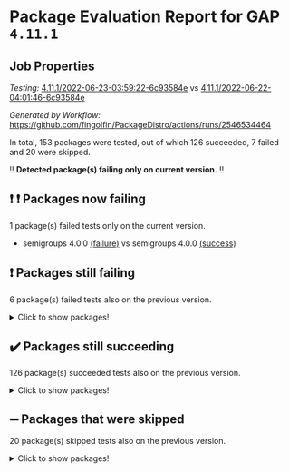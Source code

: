 # Package Evaluation Report for GAP `4.11.1`

## Job Properties

*Testing:* [4.11.1/2022-06-23-03:59:22-6c93584e](https://github.com/fingolfin/PackageDistro/blob/data/reports/4.11.1/2022-06-23-03:59:22-6c93584e) vs [4.11.1/2022-06-22-04:01:46-6c93584e](https://github.com/fingolfin/PackageDistro/blob/data/reports/4.11.1/2022-06-22-04:01:46-6c93584e)

*Generated by Workflow:* https://github.com/fingolfin/PackageDistro/actions/runs/2546534464

In total, 153 packages were tested, out of which 126 succeeded, 7 failed and 20 were skipped.

:bangbang: **Detected package(s) failing only on current version.** :bangbang:

## :exclamation: :exclamation: Packages now failing

1 package(s) failed tests only on the current version.
- semigroups 4.0.0 [(failure)](https://github.com/fingolfin/PackageDistro/runs/7016486638?check_suite_focus=true) vs semigroups 4.0.0 [(success)](https://github.com/fingolfin/PackageDistro/runs/6996970518?check_suite_focus=true)

## :exclamation: Packages still failing

6 package(s) failed tests also on the previous version.
<details><summary>Click to show packages!</summary>

- fining 1.4.1 [(failure)](https://github.com/fingolfin/PackageDistro/runs/7016482332?check_suite_focus=true)
- francy 1.2.4 [(failure)](https://github.com/fingolfin/PackageDistro/runs/7016482675?check_suite_focus=true)
- hap 1.41 [(failure)](https://github.com/fingolfin/PackageDistro/runs/7016483431?check_suite_focus=true)
- normalizinterface 1.3.2 [(failure)](https://github.com/fingolfin/PackageDistro/runs/7016485305?check_suite_focus=true)
- packagemanager 1.2 [(failure)](https://github.com/fingolfin/PackageDistro/runs/7016485608?check_suite_focus=true)
- recog 1.3.2 [(failure)](https://github.com/fingolfin/PackageDistro/runs/7016486332?check_suite_focus=true)
</details>

## :heavy_check_mark: Packages still succeeding

126 package(s) succeeded tests also on the previous version.
<details><summary>Click to show packages!</summary>

- ace 5.4 [(success)](https://github.com/fingolfin/PackageDistro/runs/7016480230?check_suite_focus=true)
- aclib 1.3.2 [(success)](https://github.com/fingolfin/PackageDistro/runs/7016480296?check_suite_focus=true)
- agt 0.2 [(success)](https://github.com/fingolfin/PackageDistro/runs/7016480345?check_suite_focus=true)
- alnuth 3.2.1 [(success)](https://github.com/fingolfin/PackageDistro/runs/7016480388?check_suite_focus=true)
- anupq 3.2.6 [(success)](https://github.com/fingolfin/PackageDistro/runs/7016480455?check_suite_focus=true)
- atlasrep 2.1.2 [(success)](https://github.com/fingolfin/PackageDistro/runs/7016480514?check_suite_focus=true)
- autodoc 2022.03.10 [(success)](https://github.com/fingolfin/PackageDistro/runs/7016480565?check_suite_focus=true)
- automata 1.15 [(success)](https://github.com/fingolfin/PackageDistro/runs/7016480610?check_suite_focus=true)
- automgrp 1.3.2 [(success)](https://github.com/fingolfin/PackageDistro/runs/7016480682?check_suite_focus=true)
- autpgrp 1.10.2 [(success)](https://github.com/fingolfin/PackageDistro/runs/7016480729?check_suite_focus=true)
- cap 2022.06-04 [(success)](https://github.com/fingolfin/PackageDistro/runs/7016480761?check_suite_focus=true)
- caratinterface 2.3.3 [(success)](https://github.com/fingolfin/PackageDistro/runs/7016480801?check_suite_focus=true)
- cddinterface 2020.06.24 [(success)](https://github.com/fingolfin/PackageDistro/runs/7016480874?check_suite_focus=true)
- circle 1.6.5 [(success)](https://github.com/fingolfin/PackageDistro/runs/7016480930?check_suite_focus=true)
- classicpres 1.22 [(success)](https://github.com/fingolfin/PackageDistro/runs/7016480998?check_suite_focus=true)
- cohomolo 1.6.10 [(success)](https://github.com/fingolfin/PackageDistro/runs/7016481042?check_suite_focus=true)
- congruence 1.2.4 [(success)](https://github.com/fingolfin/PackageDistro/runs/7016481101?check_suite_focus=true)
- corelg 1.56 [(success)](https://github.com/fingolfin/PackageDistro/runs/7016481163?check_suite_focus=true)
- crime 1.6 [(success)](https://github.com/fingolfin/PackageDistro/runs/7016481241?check_suite_focus=true)
- crisp 1.4.5 [(success)](https://github.com/fingolfin/PackageDistro/runs/7016481297?check_suite_focus=true)
- crypting 0.10 [(success)](https://github.com/fingolfin/PackageDistro/runs/7016481356?check_suite_focus=true)
- cryst 4.1.24 [(success)](https://github.com/fingolfin/PackageDistro/runs/7016481414?check_suite_focus=true)
- crystcat 1.1.9 [(success)](https://github.com/fingolfin/PackageDistro/runs/7016481457?check_suite_focus=true)
- ctbllib 1.3.4 [(success)](https://github.com/fingolfin/PackageDistro/runs/7016481495?check_suite_focus=true)
- cubefree 1.19 [(success)](https://github.com/fingolfin/PackageDistro/runs/7016481557?check_suite_focus=true)
- curlinterface 2.2.2 [(success)](https://github.com/fingolfin/PackageDistro/runs/7016481635?check_suite_focus=true)
- cvec 2.7.5 [(success)](https://github.com/fingolfin/PackageDistro/runs/7016481705?check_suite_focus=true)
- datastructures 0.2.7 [(success)](https://github.com/fingolfin/PackageDistro/runs/7016481761?check_suite_focus=true)
- deepthought 1.0.5 [(success)](https://github.com/fingolfin/PackageDistro/runs/7016481810?check_suite_focus=true)
- design 1.7 [(success)](https://github.com/fingolfin/PackageDistro/runs/7016481936?check_suite_focus=true)
- difsets 2.3.1 [(success)](https://github.com/fingolfin/PackageDistro/runs/7016481976?check_suite_focus=true)
- digraphs 1.5.3 [(success)](https://github.com/fingolfin/PackageDistro/runs/7016482008?check_suite_focus=true)
- edim 1.3.5 [(success)](https://github.com/fingolfin/PackageDistro/runs/7016482053?check_suite_focus=true)
- example 4.3.1 [(success)](https://github.com/fingolfin/PackageDistro/runs/7016482102?check_suite_focus=true)
- factint 1.6.3 [(success)](https://github.com/fingolfin/PackageDistro/runs/7016482160?check_suite_focus=true)
- ferret 1.0.7 [(success)](https://github.com/fingolfin/PackageDistro/runs/7016482225?check_suite_focus=true)
- fga 1.4.0 [(success)](https://github.com/fingolfin/PackageDistro/runs/7016482269?check_suite_focus=true)
- float 1.0.3 [(success)](https://github.com/fingolfin/PackageDistro/runs/7016482393?check_suite_focus=true)
- format 1.4.3 [(success)](https://github.com/fingolfin/PackageDistro/runs/7016482445?check_suite_focus=true)
- forms 1.2.7 [(success)](https://github.com/fingolfin/PackageDistro/runs/7016482501?check_suite_focus=true)
- fplsa 1.2.5 [(success)](https://github.com/fingolfin/PackageDistro/runs/7016482559?check_suite_focus=true)
- fr 2.4.8 [(success)](https://github.com/fingolfin/PackageDistro/runs/7016482616?check_suite_focus=true)
- fwtree 1.3 [(success)](https://github.com/fingolfin/PackageDistro/runs/7016482748?check_suite_focus=true)
- gbnp 1.0.5 [(success)](https://github.com/fingolfin/PackageDistro/runs/7016482819?check_suite_focus=true)
- generalizedmorphismsforcap 2022.05-01 [(success)](https://github.com/fingolfin/PackageDistro/runs/7016482865?check_suite_focus=true)
- genss 1.6.6 [(success)](https://github.com/fingolfin/PackageDistro/runs/7016482920?check_suite_focus=true)
- gradedringforhomalg 2022.03-01 [(success)](https://github.com/fingolfin/PackageDistro/runs/7016482989?check_suite_focus=true)
- grape 4.8.5 [(success)](https://github.com/fingolfin/PackageDistro/runs/7016483076?check_suite_focus=true)
- groupoids 1.69 [(success)](https://github.com/fingolfin/PackageDistro/runs/7016483147?check_suite_focus=true)
- grpconst 2.6.2 [(success)](https://github.com/fingolfin/PackageDistro/runs/7016483209?check_suite_focus=true)
- guarana 0.96.3 [(success)](https://github.com/fingolfin/PackageDistro/runs/7016483294?check_suite_focus=true)
- guava 3.16 [(success)](https://github.com/fingolfin/PackageDistro/runs/7016483362?check_suite_focus=true)
- hapcryst 0.1.14 [(success)](https://github.com/fingolfin/PackageDistro/runs/7016483492?check_suite_focus=true)
- hecke 1.5.3 [(success)](https://github.com/fingolfin/PackageDistro/runs/7016483569?check_suite_focus=true)
- help 3.5 [(success)](https://github.com/fingolfin/PackageDistro/runs/7016483671?check_suite_focus=true)
- idrel 2.44 [(success)](https://github.com/fingolfin/PackageDistro/runs/7016483744?check_suite_focus=true)
- images 1.3.1 [(success)](https://github.com/fingolfin/PackageDistro/runs/7016483787?check_suite_focus=true)
- intpic 0.3.0 [(success)](https://github.com/fingolfin/PackageDistro/runs/7016483836?check_suite_focus=true)
- io 4.7.2 [(success)](https://github.com/fingolfin/PackageDistro/runs/7016483893?check_suite_focus=true)
- irredsol 1.4.3 [(success)](https://github.com/fingolfin/PackageDistro/runs/7016483938?check_suite_focus=true)
- json 2.1.0 [(success)](https://github.com/fingolfin/PackageDistro/runs/7016484009?check_suite_focus=true)
- jupyterkernel 1.4.1 [(success)](https://github.com/fingolfin/PackageDistro/runs/7016484096?check_suite_focus=true)
- jupyterviz 1.5.1 [(success)](https://github.com/fingolfin/PackageDistro/runs/7016484168?check_suite_focus=true)
- kan 1.34 [(success)](https://github.com/fingolfin/PackageDistro/runs/7016484246?check_suite_focus=true)
- kbmag 1.5.9 [(success)](https://github.com/fingolfin/PackageDistro/runs/7016484336?check_suite_focus=true)
- laguna 3.9.5 [(success)](https://github.com/fingolfin/PackageDistro/runs/7016484441?check_suite_focus=true)
- liealgdb 2.2.1 [(success)](https://github.com/fingolfin/PackageDistro/runs/7016484525?check_suite_focus=true)
- liepring 2.6 [(success)](https://github.com/fingolfin/PackageDistro/runs/7016484580?check_suite_focus=true)
- liering 2.4.2 [(success)](https://github.com/fingolfin/PackageDistro/runs/7016484624?check_suite_focus=true)
- linearalgebraforcap 2022.06-02 [(success)](https://github.com/fingolfin/PackageDistro/runs/7016484697?check_suite_focus=true)
- loops 3.4.1 [(success)](https://github.com/fingolfin/PackageDistro/runs/7016484750?check_suite_focus=true)
- lpres 1.0.3 [(success)](https://github.com/fingolfin/PackageDistro/runs/7016484820?check_suite_focus=true)
- majoranaalgebras 1.4 [(success)](https://github.com/fingolfin/PackageDistro/runs/7016484862?check_suite_focus=true)
- mapclass 1.4.5 [(success)](https://github.com/fingolfin/PackageDistro/runs/7016484900?check_suite_focus=true)
- matgrp 0.64 [(success)](https://github.com/fingolfin/PackageDistro/runs/7016484961?check_suite_focus=true)
- modisom 2.5.2 [(success)](https://github.com/fingolfin/PackageDistro/runs/7016485010?check_suite_focus=true)
- modulepresentationsforcap 2022.05-03 [(success)](https://github.com/fingolfin/PackageDistro/runs/7016485056?check_suite_focus=true)
- monoidalcategories 2022.06-06 [(success)](https://github.com/fingolfin/PackageDistro/runs/7016485092?check_suite_focus=true)
- nconvex 2020.11-04 [(success)](https://github.com/fingolfin/PackageDistro/runs/7016485140?check_suite_focus=true)
- nilmat 1.4.1 [(success)](https://github.com/fingolfin/PackageDistro/runs/7016485177?check_suite_focus=true)
- nock 1.5 [(success)](https://github.com/fingolfin/PackageDistro/runs/7016485235?check_suite_focus=true)
- nq 2.5.8 [(success)](https://github.com/fingolfin/PackageDistro/runs/7016485372?check_suite_focus=true)
- numericalsgps 1.3.0 [(success)](https://github.com/fingolfin/PackageDistro/runs/7016485421?check_suite_focus=true)
- openmath 11.5.1 [(success)](https://github.com/fingolfin/PackageDistro/runs/7016485472?check_suite_focus=true)
- orb 4.8.4 [(success)](https://github.com/fingolfin/PackageDistro/runs/7016485555?check_suite_focus=true)
- patternclass 2.4.2 [(success)](https://github.com/fingolfin/PackageDistro/runs/7016485666?check_suite_focus=true)
- permut 2.0.4 [(success)](https://github.com/fingolfin/PackageDistro/runs/7016485749?check_suite_focus=true)
- polenta 1.3.10 [(success)](https://github.com/fingolfin/PackageDistro/runs/7016485824?check_suite_focus=true)
- polymaking 0.8.6 [(success)](https://github.com/fingolfin/PackageDistro/runs/7016485876?check_suite_focus=true)
- primgrp 3.4.2 [(success)](https://github.com/fingolfin/PackageDistro/runs/7016485963?check_suite_focus=true)
- profiling 2.5.0 [(success)](https://github.com/fingolfin/PackageDistro/runs/7016486010?check_suite_focus=true)
- qpa 1.33 [(success)](https://github.com/fingolfin/PackageDistro/runs/7016486039?check_suite_focus=true)
- quagroup 1.8.3 [(success)](https://github.com/fingolfin/PackageDistro/runs/7016486074?check_suite_focus=true)
- radiroot 2.9 [(success)](https://github.com/fingolfin/PackageDistro/runs/7016486132?check_suite_focus=true)
- rcwa 4.6.4 [(success)](https://github.com/fingolfin/PackageDistro/runs/7016486175?check_suite_focus=true)
- rds 1.8 [(success)](https://github.com/fingolfin/PackageDistro/runs/7016486232?check_suite_focus=true)
- repndecomp 1.2.1 [(success)](https://github.com/fingolfin/PackageDistro/runs/7016486394?check_suite_focus=true)
- repsn 3.1.0 [(success)](https://github.com/fingolfin/PackageDistro/runs/7016486447?check_suite_focus=true)
- resclasses 4.7.2 [(success)](https://github.com/fingolfin/PackageDistro/runs/7016486523?check_suite_focus=true)
- scscp 2.3.1 [(success)](https://github.com/fingolfin/PackageDistro/runs/7016486599?check_suite_focus=true)
- sglppow 2.2 [(success)](https://github.com/fingolfin/PackageDistro/runs/7016486682?check_suite_focus=true)
- sgpviz 0.999.5 [(success)](https://github.com/fingolfin/PackageDistro/runs/7016486741?check_suite_focus=true)
- simpcomp 2.1.14 [(success)](https://github.com/fingolfin/PackageDistro/runs/7016486821?check_suite_focus=true)
- singular 2020.12.18 [(success)](https://github.com/fingolfin/PackageDistro/runs/7016486896?check_suite_focus=true)
- sla 1.5.3 [(success)](https://github.com/fingolfin/PackageDistro/runs/7016487005?check_suite_focus=true)
- smallgrp 1.5 [(success)](https://github.com/fingolfin/PackageDistro/runs/7016487080?check_suite_focus=true)
- smallsemi 0.6.13 [(success)](https://github.com/fingolfin/PackageDistro/runs/7016487146?check_suite_focus=true)
- sonata 2.9.4 [(success)](https://github.com/fingolfin/PackageDistro/runs/7016487215?check_suite_focus=true)
- sophus 1.25 [(success)](https://github.com/fingolfin/PackageDistro/runs/7016487300?check_suite_focus=true)
- spinsym 1.5.2 [(success)](https://github.com/fingolfin/PackageDistro/runs/7016487384?check_suite_focus=true)
- symbcompcc 1.3.2 [(success)](https://github.com/fingolfin/PackageDistro/runs/7016487476?check_suite_focus=true)
- thelma 1.3 [(success)](https://github.com/fingolfin/PackageDistro/runs/7016487553?check_suite_focus=true)
- tomlib 1.2.9 [(success)](https://github.com/fingolfin/PackageDistro/runs/7016487648?check_suite_focus=true)
- toric 1.9.5 [(success)](https://github.com/fingolfin/PackageDistro/runs/7016487698?check_suite_focus=true)
- transgrp 3.6.2 [(success)](https://github.com/fingolfin/PackageDistro/runs/7016487750?check_suite_focus=true)
- ugaly 4.0.2 [(success)](https://github.com/fingolfin/PackageDistro/runs/7016487788?check_suite_focus=true)
- unipot 1.5 [(success)](https://github.com/fingolfin/PackageDistro/runs/7016487850?check_suite_focus=true)
- unitlib 4.1.0 [(success)](https://github.com/fingolfin/PackageDistro/runs/7016487889?check_suite_focus=true)
- utils 0.72 [(success)](https://github.com/fingolfin/PackageDistro/runs/7016487948?check_suite_focus=true)
- uuid 0.7 [(success)](https://github.com/fingolfin/PackageDistro/runs/7016488012?check_suite_focus=true)
- walrus 0.9991 [(success)](https://github.com/fingolfin/PackageDistro/runs/7016488096?check_suite_focus=true)
- wedderga 4.10.2 [(success)](https://github.com/fingolfin/PackageDistro/runs/7016488187?check_suite_focus=true)
- xmod 2.88 [(success)](https://github.com/fingolfin/PackageDistro/runs/7016488270?check_suite_focus=true)
- xmodalg 1.22 [(success)](https://github.com/fingolfin/PackageDistro/runs/7016488346?check_suite_focus=true)
- yangbaxter 0.10.0 [(success)](https://github.com/fingolfin/PackageDistro/runs/7016488407?check_suite_focus=true)
- zeromqinterface 0.13 [(success)](https://github.com/fingolfin/PackageDistro/runs/7016488499?check_suite_focus=true)
</details>

## :heavy_minus_sign: Packages that were skipped

20 package(s) skipped tests also on the previous version.
<details><summary>Click to show packages!</summary>

- 4ti2interface 2022.03-01 [(skipped)](https://github.com/fingolfin/PackageDistro/runs/7016419051?check_suite_focus=true)
- browse 1.8.14 [(skipped)](https://github.com/fingolfin/PackageDistro/runs/7016419051?check_suite_focus=true)
- examplesforhomalg 2022.03-01 [(skipped)](https://github.com/fingolfin/PackageDistro/runs/7016419051?check_suite_focus=true)
- gapdoc 1.6.5 [(skipped)](https://github.com/fingolfin/PackageDistro/runs/7016419051?check_suite_focus=true)
- gauss 2022.03-01 [(skipped)](https://github.com/fingolfin/PackageDistro/runs/7016419051?check_suite_focus=true)
- gaussforhomalg 2022.03-01 [(skipped)](https://github.com/fingolfin/PackageDistro/runs/7016419051?check_suite_focus=true)
- gradedmodules 2022.03-01 [(skipped)](https://github.com/fingolfin/PackageDistro/runs/7016419051?check_suite_focus=true)
- homalg 2022.03-01 [(skipped)](https://github.com/fingolfin/PackageDistro/runs/7016419051?check_suite_focus=true)
- homalgtocas 2022.03-01 [(skipped)](https://github.com/fingolfin/PackageDistro/runs/7016419051?check_suite_focus=true)
- io_forhomalg 2022.03-01 [(skipped)](https://github.com/fingolfin/PackageDistro/runs/7016419051?check_suite_focus=true)
- itc 1.5.1 [(skipped)](https://github.com/fingolfin/PackageDistro/runs/7016419051?check_suite_focus=true)
- localizeringforhomalg 2022.03-01 [(skipped)](https://github.com/fingolfin/PackageDistro/runs/7016419051?check_suite_focus=true)
- matricesforhomalg 2022.04-01 [(skipped)](https://github.com/fingolfin/PackageDistro/runs/7016419051?check_suite_focus=true)
- modules 2022.03-01 [(skipped)](https://github.com/fingolfin/PackageDistro/runs/7016419051?check_suite_focus=true)
- polycyclic 2.16 [(skipped)](https://github.com/fingolfin/PackageDistro/runs/7016419051?check_suite_focus=true)
- ringsforhomalg 2022.04-01 [(skipped)](https://github.com/fingolfin/PackageDistro/runs/7016419051?check_suite_focus=true)
- sco 2022.03-01 [(skipped)](https://github.com/fingolfin/PackageDistro/runs/7016419051?check_suite_focus=true)
- toolsforhomalg 2022.05-01 [(skipped)](https://github.com/fingolfin/PackageDistro/runs/7016419051?check_suite_focus=true)
- toricvarieties 2022.03.23 [(skipped)](https://github.com/fingolfin/PackageDistro/runs/7016419051?check_suite_focus=true)
- xgap 4.31 [(skipped)](https://github.com/fingolfin/PackageDistro/runs/7016419051?check_suite_focus=true)
</details>

